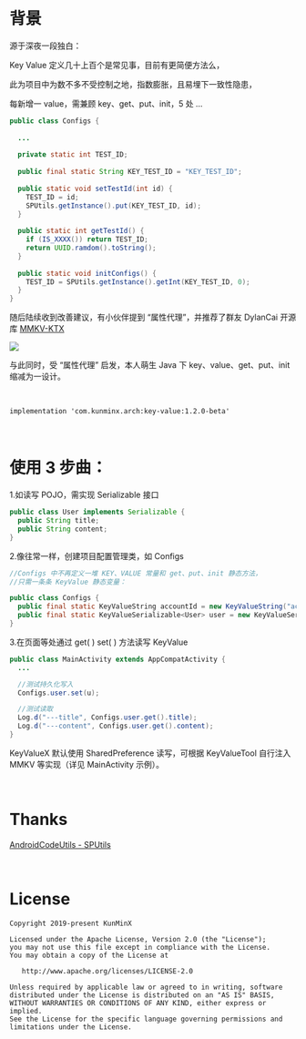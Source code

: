 # 背景

源于深夜一段独白：

Key Value 定义几十上百个是常见事，目前有更简便方法么，

此为项目中为数不多不受控制之地，指数膨胀，且易埋下一致性隐患，

每新增一 value，需兼顾 key、get、put、init，5 处 …

```java
public class Configs {
  
  ...
    
  private static int TEST_ID;
  
  public final static String KEY_TEST_ID = "KEY_TEST_ID";
  
  public static void setTestId(int id) {
    TEST_ID = id;
    SPUtils.getInstance().put(KEY_TEST_ID, id);
  }
  
  public static int getTestId() {
    if (IS_XXXX()) return TEST_ID;
    return UUID.ramdom().toString();
  }
  
  public static void initConfigs() {
    TEST_ID = SPUtils.getInstance().getInt(KEY_TEST_ID, 0);
  }
}
```

随后陆续收到改善建议，有小伙伴提到 “属性代理”，并推荐了群友 DylanCai 开源库 [MMKV-KTX](https://github.com/DylanCaiCoding/MMKV-KTX)

![](https://tva1.sinaimg.cn/large/e6c9d24ely1h4ckaupquaj214o0swwh3.jpg)

与此同时，受 “属性代理” 启发，本人萌生 Java 下 key、value、get、put、init 缩减为一设计。

&nbsp;

```
implementation 'com.kunminx.arch:key-value:1.2.0-beta'
```

&nbsp;

# 使用 3 步曲：

1.如读写 POJO，需实现 Serializable 接口

```java
public class User implements Serializable {
  public String title;
  public String content;
}
```

2.像往常一样，创建项目配置管理类，如 Configs

```java
//Configs 中不再定义一堆 KEY、VALUE 常量和 get、put、init 静态方法，
//只需一条条 KeyValue 静态变量：

public class Configs {
  public final static KeyValueString accountId = new KeyValueString("accountId");
  public final static KeyValueSerializable<User> user = new KeyValueSerializable<>("user");
}
```

3.在页面等处通过 get( ) set( ) 方法读写 KeyValue

```java
public class MainActivity extends AppCompatActivity {
  ...

  //测试持久化写入
  Configs.user.set(u);

  //测试读取
  Log.d("---title", Configs.user.get().title);
  Log.d("---content", Configs.user.get().content);
}
```

KeyValueX 默认使用 SharedPreference 读写，可根据 KeyValueTool 自行注入 MMKV 等实现（详见 MainActivity 示例）。

&nbsp;

# Thanks

[AndroidCodeUtils - SPUtils](https://github.com/Blankj/AndroidUtilCode/blob/d0b890e106be3658d259ca7ec52e232b991f67f1/lib/utilcode/src/main/java/com/blankj/utilcode/util/SPUtils.java)

&nbsp;

# License

```
Copyright 2019-present KunMinX

Licensed under the Apache License, Version 2.0 (the "License");
you may not use this file except in compliance with the License.
You may obtain a copy of the License at

   http://www.apache.org/licenses/LICENSE-2.0

Unless required by applicable law or agreed to in writing, software
distributed under the License is distributed on an "AS IS" BASIS,
WITHOUT WARRANTIES OR CONDITIONS OF ANY KIND, either express or implied.
See the License for the specific language governing permissions and
limitations under the License.
```